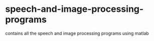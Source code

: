 # speech-and-image-processing-programs
contains all the speech and image processing programs using matlab
